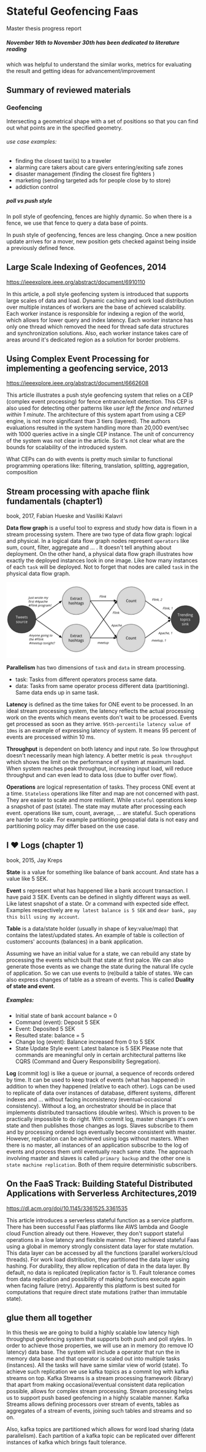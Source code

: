 # Stateful Geofencing Faas
 Master thesis progress report 
##### November 16th to November 30th has been dedicated to literature reading
which was helpful to understand the similar works, metrics for 
evaluating the result and getting ideas for advancement/improvement

## Summary of reviewed materials

### Geofencing
Intersecting a geometrical shape with a set of positions so that 
you can find out what points are in the specified geometry.
###### use case examples: 
 * finding the closest taxi(s) to a traveler
 * alarming care takers about care givers entering/exiting safe zones
 * disaster management (finding the closest fire fighters ) 
 * marketing (sending targeted ads for people close by to store)
 * addiction control
##### poll vs push style
In poll style of geofencing, fences are highly dynamic. So when 
there is a fence, we use that fence to query a data base of points.

In push style of geofencing, fences are less changing. Once a new position 
update arrives for a mover, new position gets checked against being inside a
previously defined fence.
 
## Large Scale Indexing of Geofences, 2014
https://ieeexplore.ieee.org/abstract/document/6910110

In this article, a poll style geofencing system is introduced that supports large scales
of data and load. Dynamic caching and work load distribution over multiple instances
of workers are the base of achieved scalability. Each worker instance is
responsible for indexing a region of the world, which allows for lower query and index latency.
Each worker instance has only one thread which removed the need for thread safe data structures and synchronization solutions.
Also, each worker instance takes care of areas around it's dedicated region as a solution for border problems.

## Using Complex Event Processing for implementing a geofencing service, 2013
https://ieeexplore.ieee.org/abstract/document/6662608

This article illustrates a push style geofencing system that relies on a CEP (complex event processing) 
for fence entrance/exit detection. This CEP is also used for detecting other patterns like 
*user left the fence and returned within 1 minute*. 
The architecture of this system apart from using a CEP engine, is not more significant than 3 tiers (layered).
The authors evaluations resulted in the system handling more than 20,000 event/sec with 1000 queries active in a single CEP instance.
The unit of concurrency of the system was not clear in the article. So it's not clear what are the bounds for scalability of the introduced system.
 
What CEPs can do with events is pretty much similar to functional programming operations like:
 filtering, translation, splitting, aggregation, composition
 
## Stream processing with apache flink fundamentals (chapter1) 
book, 2017, Fabian Hueske and Vasiliki Kalavri

__Data flow graph__ is a useful tool to express and study how data is flown in a stream processing system.
There are two type of data flow graph: logical and physical. 
In a logical data flow graph nodes represent `operators` like sum, count, filter, aggregate and ... .
It doesn't tell anything about deployment.
On the other hand, a physical data flow graph illustrates how exactly the deployed instances look in one image.
Like how many instances of each `task` will be deployed. Not to forget that nodes are called `task` in the physical data flow graph.
     

![Physical data flow](/work-report/images/physical-data-flow-graph.png)


__Parallelism__ has two dimensions of `task` and `data` in stream processing. 
 * task: Tasks from different operators process same data.
 * data: Tasks from same operator process different data (partitioning). Same data ends up in same task.
 
 __Latency__ is defined as the time takes for ONE event to be processed. In an ideal stream processing system, the latency reflects
 the actual processing work on the events which means events don't wait to be processed. Events get processed as soon as they arrive.
 `95th-percentile latency value of 10ms` is an example of expressing latency of system. It means 95 percent of events are processed within 10 ms.
 
 __Throughput__ is dependent on both latency and input rate. So low throughput doesn't necessarily mean high latency. 
 A better metric is `peak throughput` which shows the limit on the performance of system at maximum load. When system reaches 
 peak throughput, increasing input load, will reduce throughput and can even lead to data loss (due to buffer over flow).
 
 __Operations__ are logical representation of tasks. They process ONE event at a time. `Stateless` operations like filter and map
 are not concerned with past. They are easier to scale and more resilient. While `stateful` operations keep a snapshot of past (state).
 The state may mutate after processing each event. operations like sum, count, average, ... are stateful. Such operations are harder to scale.
 For example partitioning geospatial data is not easy and partitioning policy may differ based on the use case. 
 
 
 ## I ♥ Logs (chapter 1)
   book, 2015, Jay Kreps

__State__ is a value for something like balance of bank account. And state has a value like 5 SEK.

__Event__ s represent what has happened like a bank account transaction. I have paid 3 SEK. 
Events can be defined in slightly different ways as well. Like latest snapshot of a state. Or a command with expected side effect.
Examples respectively are `my latest balance is 5 SEK` and `dear bank, pay this bill using my account`.

__Table__ is a data/state holder (usually in shape of key:value/map) that contains the latest/updated states. 
An example of table is collection of customers' accounts (balances) in a bank application.

Assuming we have an initial value for a state, we can rebuild any state by processing the events which built that state at first palce.
We can also generate those events as we change the state during the natural life cycle of application. 
So we can use events to (re)build a table of states. We can also express changes of table as a stream of events. 
This is called __Duality of state and event__. 

##### Examples:
* Initial state of bank account balance = 0
* Command (event): Deposit 5 SEK
* Event: Deposited 5 SEK
* Resulted state: balance = 5
* Change log (event): Balance increased from 0 to 5 SEK
* State Update Style event: Latest balance is 5 SEK
Please note that commands are meaningful only in certain architectural patterns like CQRS (Command and Query Responsibility Segregation). 

__Log__ (commit log) is like a queue or journal, a sequence of records ordered by time. It can be used to keep track of
 events (what has happened) in addition to when they happened (relative to each other). Logs can be used to replicate of data over 
 instances of database, different systems, different indexes and ... without facing inconsistency (eventual-occasional consistency). 
 Without a log, an orchestrator should be in place that implements distributed transactions (double writes).
 Which is proven to be practically impossible to do right. With commit log, master changes it's own state and then publishes 
 those changes as logs. Slaves subscribe to them and by processing ordered logs eventually become consistent with master.
 However, replication can be achieved using logs without masters.
 When there is no master, all instances of an application subscribe to the log of events and process them until eventually reach same state.
The approach involving master and slaves is called `primary backup` and the other one is `state machine replication`. 
Both of them require deterministic subscribers.


## On the FaaS Track: Building Stateful Distributed Applications with Serverless Architectures,2019
https://dl.acm.org/doi/10.1145/3361525.3361535

This article introduces a serverless stateful function as a service platform. 
There has been successful Faas platforms like AWS lambda and Google cloud Function already out there. However, they don't
support stateful operations in a low latency and flexible manner. 
They achieved stateful Faas using a global in memory strongly consistent data layer for state mutation. 
This data layer can be accessed by all the functions (parallel workers/cloud threads).
For work load distribution, they partitioned the data layer using hashing.
For durability, they allow replication of data in the data layer. By default, no data is replicated (replication factor is 1).
Fault tolerance comes from data replication and possibility of making functions execute again when facing failure (retry).
Apparently this platform is best suited for computations that require direct state mutations
 (rather than immutable state). 
 
## glue them all together
In this thesis we are going to build a highly scalable low latency high throughput geofencing system that supports both push and
poll styles. In order to achieve those properties, we will use an in memory (to remove IO latency) data base.
The system will include a operator that run the in memory data base and that operator is scaled out into multiple tasks (instances).
All the tasks will have same similar view of world (state). To achieve such replication we use kafka topics
as a commit log with kafka streams on top.
Kafka Streams is a stream processing framework (library) that apart from making occasional/eventual consistent data replication
possible, allows for complex stream processing. Stream processing helps us to support push based geofencing in a 
highly scalable manner. Kafka Streams allows defining processors over stream of events, tables as aggregates of a stream of events,
joining such tables and streams and so on. 

Also, kafka topics are partitioned which allows for word load sharing (data parallelism). 
Each partition of a kafka topic can be replicated over different instances of kafka which brings fault tolerance.